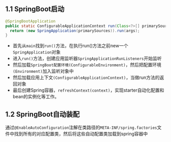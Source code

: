 ## 1.1 SpringBoot启动
```java
@SpringBootApplication
public static ConfigurableApplicationContext run(Class<?>[] primarySources, String[] args) {
  return (new SpringApplication(primarySources)).run(args);
}
```
- 首先从`main`找到`run()`方法，在执行run()方法之前new一个`SpringApplication`对象
- 进入`run()`方法，创建应用监听器`SpringApplicationRunListeners`开始监听
- 然后加载`SpringBoot配置环境(ConfigurableEnvironment)`，然后把配置环境`(Environment)`加入监听对象中
- 然后加载应用上下文`(ConfigurableApplicationContext)`，当做run方法的返回对象
- 最后创建Spring容器，`refreshContext(context)`，实现starter自动化配置和bean的实例化等工作。

## 1.2 SpringBoot自动装配
通过`@EnableAutoConfiguration`注解在类路径的`META-INF/spring.factories`文件中找到所有的对应配置类，然后将这些自动配置类加载到spring容器中